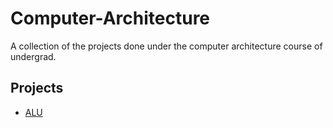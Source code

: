 # Computer-Architecture
A collection of the projects done under the computer architecture course of undergrad.

## Projects
- [ALU](/Projects/ALU/README.md)
